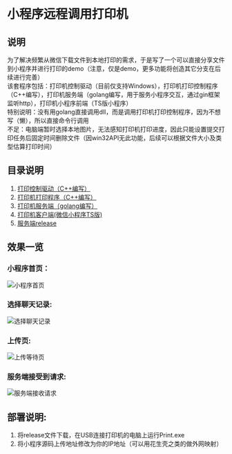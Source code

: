 # 小程序远程调用打印机
## 说明
为了解决频繁从微信下载文件到本地打印的需求，于是写了一个可以直接分享文件到小程序并进行打印的demo（注意，仅是demo，更多功能将创造其它分支在后续进行完善）  
该套程序包括：打印机控制驱动（目前仅支持Windows），打印机打印控制程序（C++编写），打印机服务端（golang编写，用于服务小程序交互，通过gin框架监听http），打印机小程序前端（TS版小程序）  
特别说明：没有用golang直接调用dll，而是调用打印机打印控制程序，​因为不想写（懒），所以直接命令行调用  
不足：电脑端暂时选择本地图片，无法感知打印机打印进度，因此只能设置提交打印任务后固定时间删除文件（因win32API无此功能，后续可以根据文件大小及类型估算打印时间）
## 目录说明
1. [打印控制驱动（C++编写）](https://github.com/PonyWilliam/printControl/PrintControl)  
2. [打印机打印程序（C++编写）](https://github.com/PonyWilliam/printControl/FilePrint)  
3. [打印机服务端（golang编写）](https://github.com/PonyWilliam/printControl/goPrintserver)  
4. [打印机客户端(微信小程序TS版)](https://github.com/PonyWilliam/printControl/miniprogram)  
5. [服务端release](https://github.com/PonyWilliam/printControl/release)  
## 效果一览
### 小程序首页：
![小程序首页](./image/home.jpg)
### 选择聊天记录:
![选择聊天记录](./image/selectFile.jpg)
### 上传页:
![上传等待页](./image/upload.jpg)
### 服务端接受到请求:
![服务端接收请求](./image/back.jpg)

## 部署说明:
1. 将release文件下载，在USB连接打印机的电脑上运行Print.exe  
2. 将小程序源码上传地址修改为你的IP地址（可以用花生壳之类的做外网映射）  
